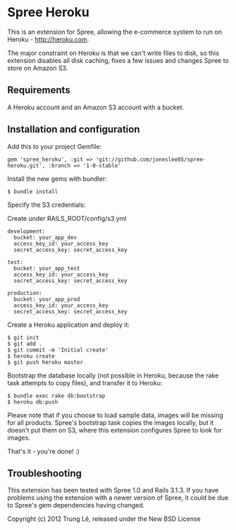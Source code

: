 Spree Heroku
============

This is an extension for Spree, allowing the e-commerce system to run on Heroku - http://heroku.com.

The major constraint on Heroku is that we can't write files to disk, so this extension disables all disk caching, fixes a few issues and changes Spree to store on Amazon S3.

Requirements
------------

A Heroku account and an Amazon S3 account with a bucket.

Installation and configuration
-------------------------------

Add this to your project Gemfile:

    gem 'spree_heroku', :git => 'git://github.com/joneslee85/spree-heroku.git', :branch => '1-0-stable'

Install the new gems with bundler:

    $ bundle install

Specify the S3 credentials:

Create under RAILS_ROOT/config/s3.yml

    development:
      bucket: your_app_dev
      access_key_id: your_access_key
      secret_access_key: secret_access_key

    test:
      bucket: your_app_test
      access_key_id: your_access_key
      secret_access_key: secret_access_key

    production:
      bucket: your_app_prod
      access_key_id: your_access_key
      secret_access_key: secret_access_key

Create a Heroku application and deploy it:

    $ git init
    $ git add .
    $ git commit -m 'Initial create'
    $ heroku create
    $ git push heroku master

Bootstrap the database locally (not possible in Heroku, because the rake task attempts to copy files), and transfer it to Heroku:

    $ bundle exec rake db:bootstrap
    $ heroku db:push

Please note that if you choose to load sample data, images will be missing for all products. Spree's bootstrap task copies the images locally, but it doesn't put them on S3, where this extension configures Spree to look for images.

That's it - you're done! :)

Troubleshooting
---------------

This extension has been tested with Spree 1.0 and Rails 3.1.3. If you have problems using the extension with a newer version of Spree, it could be due to Spree's gem dependencies having changed.

Copyright (c) 2012 Trung Lê, released under the New BSD License
